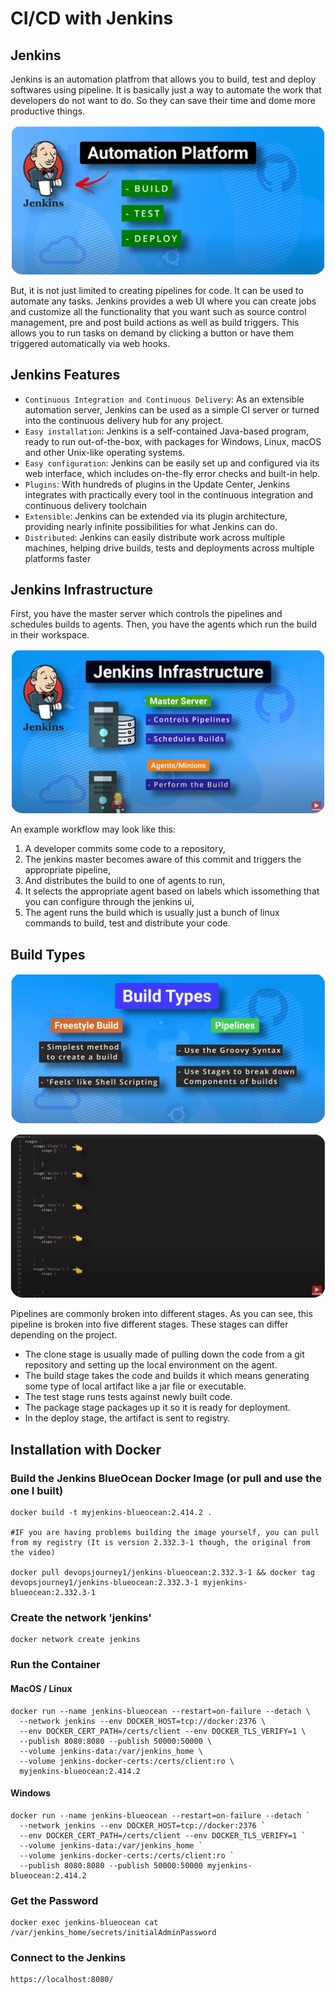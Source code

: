 # CI/CD with Jenkins

## Jenkins

Jenkins is an automation platfrom that allows you to build, test and deploy softwares using pipeline.
It is basically just a way to automate the work that developers do not want to do. So they can save their time
and dome more productive things.

<p align="center">
    <img src="images/jenkins1.png" alt="workflow" width="%100" height="%100" style="border-radius: 20px">
</p>

But, it is not just limited to creating pipelines for code. It can be used to automate any tasks.
Jenkins provides a web UI where you can create jobs and customize all the functionality that you want
such as source control management, pre and post build actions as well as build triggers. This allows you
to run tasks on demand by clicking a button or have them triggered automatically via web hooks.

## Jenkins Features

- `Continuous Integration and Continuous Delivery`: As an extensible automation server, Jenkins can be used as a simple CI server or turned into the continuous delivery hub for any project.
- `Easy installation`: Jenkins is a self-contained Java-based program, ready to run out-of-the-box, with packages for Windows, Linux, macOS and other Unix-like operating systems.
- `Easy configuration`: Jenkins can be easily set up and configured via its web interface, which includes on-the-fly error checks and built-in help.
- `Plugins`: With hundreds of plugins in the Update Center, Jenkins integrates with practically every tool in the continuous integration and continuous delivery toolchain
- `Extensible`: Jenkins can be extended via its plugin architecture, providing nearly infinite possibilities for what Jenkins can do.
- `Distributed`: Jenkins can easily distribute work across multiple machines, helping drive builds, tests and deployments across multiple platforms faster

## Jenkins Infrastructure

First, you have the master server which controls the pipelines and schedules builds to agents.
Then, you have the agents which run the build in their workspace.

<p align="center">
    <img src="images/jenkins2.png" alt="workflow" width="%100" height="%100" style="border-radius: 20px">
</p>

An example workflow may look like this:

1. A developer commits some code to a repository,
2. The jenkins master becomes aware of this commit and triggers the appropriate pipeline,
3. And distributes the build to one of agents to run,
4. It selects the appropriate agent based on labels which issomething that you can configure through the jenkins ui,
5. The agent runs the build which is usually just a bunch of linux commands to build, test and distribute your code.

## Build Types

<p align="center">
    <img src="images/jenkins3.png" alt="workflow" width="%100" height="%100" style="border-radius: 20px">
</p>

<p align="center">
    <img src="images/jenkins4.png" alt="workflow" width="%100" height="%100" style="border-radius: 20px">
</p>

Pipelines are commonly broken into different stages.
As you can see, this pipeline is broken into five
different stages. These stages can differ depending
on the project.

- The clone stage is usually made of pulling down the code
  from a git repository and setting up the local environment
  on the agent.
- The build stage takes the code and builds it which means
  generating some type of local artifact like a jar file or
  executable.
- The test stage runs tests against newly built code.
- The package stage packages up it so it is ready for deployment.
- In the deploy stage, the artifact is sent to registry.

## Installation with Docker

### Build the Jenkins BlueOcean Docker Image (or pull and use the one I built)

```
docker build -t myjenkins-blueocean:2.414.2 .

#IF you are having problems building the image yourself, you can pull from my registry (It is version 2.332.3-1 though, the original from the video)

docker pull devopsjourney1/jenkins-blueocean:2.332.3-1 && docker tag devopsjourney1/jenkins-blueocean:2.332.3-1 myjenkins-blueocean:2.332.3-1
```

### Create the network 'jenkins'

```
docker network create jenkins
```

### Run the Container

#### MacOS / Linux

```
docker run --name jenkins-blueocean --restart=on-failure --detach \
  --network jenkins --env DOCKER_HOST=tcp://docker:2376 \
  --env DOCKER_CERT_PATH=/certs/client --env DOCKER_TLS_VERIFY=1 \
  --publish 8080:8080 --publish 50000:50000 \
  --volume jenkins-data:/var/jenkins_home \
  --volume jenkins-docker-certs:/certs/client:ro \
  myjenkins-blueocean:2.414.2
```

#### Windows

```
docker run --name jenkins-blueocean --restart=on-failure --detach `
  --network jenkins --env DOCKER_HOST=tcp://docker:2376 `
  --env DOCKER_CERT_PATH=/certs/client --env DOCKER_TLS_VERIFY=1 `
  --volume jenkins-data:/var/jenkins_home `
  --volume jenkins-docker-certs:/certs/client:ro `
  --publish 8080:8080 --publish 50000:50000 myjenkins-blueocean:2.414.2
```

### Get the Password

```
docker exec jenkins-blueocean cat /var/jenkins_home/secrets/initialAdminPassword
```

### Connect to the Jenkins

```
https://localhost:8080/
```
